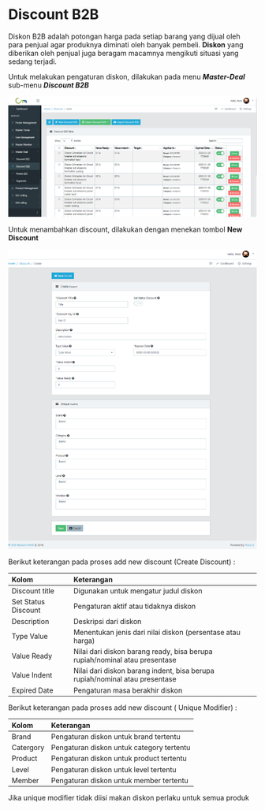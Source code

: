 # Discount B2B

Diskon B2B adalah  potongan harga pada setiap barang yang dijual oleh para penjual agar produknya diminati oleh banyak pembeli. **Diskon** yang diberikan oleh penjual juga beragam macamnya mengikuti situasi yang sedang terjadi.

Untuk melakukan pengaturan diskon, dilakukan pada menu _**Master-Deal**_ sub-menu _**Discount B2B**_

![Discount Page](../../.gitbook/assets/image%20%2866%29.png)

Untuk menambahkan discount, dilakukan dengan menekan tombol **New Discount**

![Add Discount](../../.gitbook/assets/image%20%28119%29.png)

  
Berikut keterangan pada proses add new discount \(Create Discount\) :

| Kolom  | Keterangan |
| :--- | :--- |
| Discount title | Digunakan untuk mengatur judul diskon |
| Set Status Discount | Pengaturan aktif atau tidaknya diskon |
| Description | Deskripsi dari diskon |
| Type Value | Menentukan jenis dari nilai diskon \(persentase atau harga\) |
| Value Ready | Nilai dari diskon barang ready, bisa berupa rupiah/nominal atau presentase |
| Value Indent | Nilai dari diskon barang indent, bisa berupa rupiah/nominal atau presentase |
| Expired Date | Pengaturan masa berakhir diskon |

Berikut keterangan pada proses add new discount \( Unique Modifier\) :

| Kolom | Keterangan |
| :--- | :--- |
| Brand | Pengaturan diskon untuk brand tertentu |
| Catergory | Pengaturan diskon untuk category tertentu |
| Product | Pengaturan diskon untuk product tertentu |
| Level | Pengaturan diskon untuk level tertentu |
| Member | Pengaturan diskon untuk member tertentu |

Jika unique modifier tidak diisi makan diskon perlaku untuk semua produk

